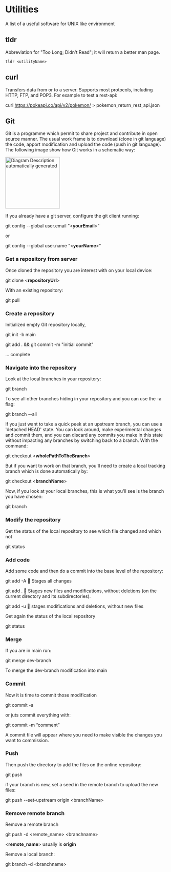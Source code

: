 # Utilities

A list of a useful software for UNIX like environment

## tldr

Abbreviation for "Too Long; Didn't Read"; it will return a better man page.

```console 
tldr <utilityName>
```

## curl 

Transfers data from or to a server. Supports most protocols, including
HTTP, FTP, and POP3. For example to test a rest-api:

curl https://pokeapi.co/api/v2/pokemon/ \> pokemon_return_rest_api.json

## Git

Git is a programme which permit to share project and contribute in open
source manner. The usual work frame is to download (clone in git
language) the code, apport modification and upload the code (push in git
language). The following image show how Git works in a schematic way:

<img src="media/image4.png" style="width:1.77154in;height:1.67826in" alt="Diagram Description automatically generated" />

If you already have a git server, configure the git client running:

git config --global user.email "\<**yourEmail**\>"

or

git config --global user.name "\<**yourName**\>"

### Get a repository from server 

Once cloned the repository you are interest with on your local device:

git clone \<**repositoryUrl**\>

With an existing repository:

git pull

### Create a repository

Initialized empty Git repository locally,

git init -b main

git add . && git commit -m "initial commit"

… complete

### Navigate into the repository

Look at the local branches in your repository:

git branch

To see all other branches hiding in your repository and you can use the
-a flag:

git branch --all

If you just want to take a quick peek at an upstream branch, you can use
a 'detached HEAD' state. You can look around, make experimental changes
and commit them, and you can discard any commits you make in this state
without impacting any branches by switching back to a branch. With the
command:

git checkout \<**wholePathToTheBranch**\>

But if you want to work on that branch, you'll need to create a local
tracking branch which is done automatically by:

git checkout \<**branchName**\>

Now, if you look at your local branches, this is what you'll see is the
branch you have chosen:

git branch

### Modify the repository 

Get the status of the local repository to see which file changed and
which not

git status

### Add code

Add some code and then do a commit into the base level of the
repository:

git add -A  Stages all changes

git add .  Stages new files and modifications, without deletions (on
the current directory and its subdirectories).

git add -u  stages modifications and deletions, without new files

Get again the status of the local repository

git status

### Merge 

If you are in main run:

git merge dev-branch

To merge the dev-branch modification into main

### Commit 

Now it is time to commit those modification

git commit -a

or juts commit everything with:

git commit -m “comment”

A commit file will appear where you need to make visible the changes you
want to commission.

### Push

Then push the directory to add the files on the online repository:

git push

if your branch is new, set a seed in the remote branch to upload the new
files:

git push --set-upstream origin \<branchName>

### Remove remote branch

Remove a remote branch

git push -d \<remote_name> \<branchname>

\<**remote_name**\> usually is **origin**

Remove a local branch:

git branch -d \<branchname>

